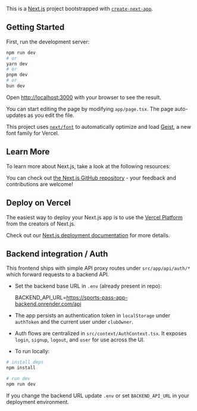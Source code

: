 This is a [Next.js](https://nextjs.org) project bootstrapped with [`create-next-app`](https://nextjs.org/docs/app/api-reference/cli/create-next-app).

## Getting Started

First, run the development server:

```bash
npm run dev
# or
yarn dev
# or
pnpm dev
# or
bun dev
```

Open [http://localhost:3000](http://localhost:3000) with your browser to see the result.

You can start editing the page by modifying `app/page.tsx`. The page auto-updates as you edit the file.

This project uses [`next/font`](https://nextjs.org/docs/app/building-your-application/optimizing/fonts) to automatically optimize and load [Geist](https://vercel.com/font), a new font family for Vercel.

## Learn More

To learn more about Next.js, take a look at the following resources:


You can check out [the Next.js GitHub repository](https://github.com/vercel/next.js) - your feedback and contributions are welcome!

## Deploy on Vercel

The easiest way to deploy your Next.js app is to use the [Vercel Platform](https://vercel.com/new?utm_medium=default-template&filter=next.js&utm_source=create-next-app&utm_campaign=create-next-app-readme) from the creators of Next.js.

Check out our [Next.js deployment documentation](https://nextjs.org/docs/app/building-your-application/deploying) for more details.

## Backend integration / Auth

This frontend ships with simple API proxy routes under `src/app/api/auth/*` which forward requests to a backend API.

- Set the backend base URL in `.env` (already present in repo):

	BACKEND_API_URL=https://sports-pass-app-backend.onrender.com/api

- The app persists an authentication token in `localStorage` under `authToken` and the current user under `clubOwner`.

- Auth flows are centralized in `src/context/AuthContext.tsx`. It exposes `login`, `signup`, `logout`, and `user` for use across the UI.

- To run locally:

```powershell
# install deps
npm install

# run dev
npm run dev
```

If you change the backend URL update `.env` or set `BACKEND_API_URL` in your deployment environment.
